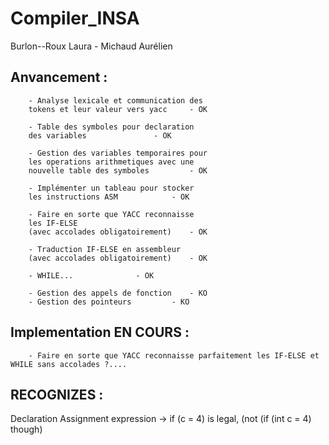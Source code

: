 # Compiler_INSA

Burlon--Roux Laura - Michaud Aurélien

## Anvancement : 

```
	- Analyse lexicale et communication des
	tokens et leur valeur vers yacc		- OK

	- Table des symboles pour declaration
	des variables 				- OK

	- Gestion des variables temporaires pour
	les operations arithmetiques avec une
	nouvelle table des symboles 		- OK

	- Implémenter un tableau pour stocker
	les instructions ASM			- OK

	- Faire en sorte que YACC reconnaisse
	les IF-ELSE
	(avec accolades obligatoirement)	- OK

	- Traduction IF-ELSE en assembleur
	(avec accolades obligatoirement)	- OK

	- WHILE... 				- OK

	- Gestion des appels de fonction 	- KO
	- Gestion des pointeurs			- KO
```



## Implementation EN COURS :
	
```
	- Faire en sorte que YACC reconnaisse parfaitement les IF-ELSE et WHILE sans accolades ?.... 
```

## RECOGNIZES :

Declaration
Assignment expression -> if (c = 4) is legal, (not (if (int c = 4) though)

